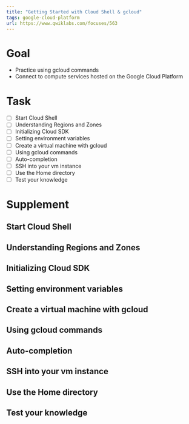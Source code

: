 ```yaml
---
title: "Getting Started with Cloud Shell & gcloud"
tags: google-cloud-platform
url: https://www.qwiklabs.com/focuses/563
---
```


# Goal
- Practice using gcloud commands
- Connect to compute services hosted on the Google Cloud Platform

# Task
- [ ] Start Cloud Shell
- [ ] Understanding Regions and Zones
- [ ] Initializing Cloud SDK
- [ ] Setting environment variables
- [ ] Create a virtual machine with gcloud
- [ ] Using gcloud commands
- [ ] Auto-completion
- [ ] SSH into your vm instance
- [ ] Use the Home directory
- [ ] Test your knowledge

# Supplement
## Start Cloud Shell
## Understanding Regions and Zones
## Initializing Cloud SDK
## Setting environment variables
## Create a virtual machine with gcloud
## Using gcloud commands
## Auto-completion
## SSH into your vm instance
## Use the Home directory
## Test your knowledge
